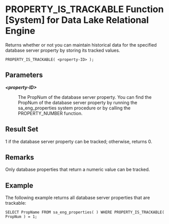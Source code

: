 <!-- loio65b794ca66ab4b7fb8e60b888f9fc1f4 -->

# PROPERTY\_IS\_TRACKABLE Function \[System\] for Data Lake Relational Engine

Returns whether or not you can maintain historical data for the specified database server property by storing its tracked values.



```
PROPERTY_IS_TRACKABLE( <property-ID> );
```



## Parameters


<dl>
<dt><b>

*<property-ID\>* 

</b></dt>
<dd>

The PropNum of the database server property. You can find the PropNum of the database server property by running the sa\_eng\_properties system procedure or by calling the PROPERTY\_NUMBER function.



</dd>
</dl>



## Result Set

1 if the database server property can be tracked; otherwise, returns 0.



## Remarks

Only database properties that return a numeric value can be tracked.



## Example

The following example returns all database server properties that are trackable:

```
SELECT PropName FROM sa_eng_properties( ) WHERE PROPERTY_IS_TRACKABLE( PropNum ) = 1;
```

